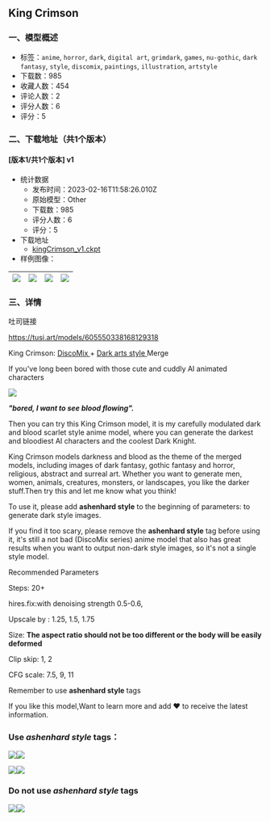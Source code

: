 ## King Crimson
### 一、模型概述

- 标签：`anime`, `horror`, `dark`, `digital art`, `grimdark`, `games`, `nu-gothic`, `dark fantasy`, `style`, `discomix`, `paintings`, `illustration`, `artstyle`
- 下载数：985
- 收藏人数：454
- 评论人数：2
- 评分人数：6
- 评分：5

### 二、下载地址（共1个版本）

#### [版本1/共1个版本] v1

- 统计数据
  - 发布时间：2023-02-16T11:58:26.010Z
  - 原始模型：Other
  - 下载数：985
  - 评分人数：6
  - 评分：5
- 下载地址
  - [kingCrimson_v1.ckpt](https://civitai.com/api/download/models/11171)
- 样例图像：

| <img src="https://image.civitai.com/xG1nkqKTMzGDvpLrqFT7WA/0624867c-b623-41d0-84a7-b21f1f59fe00/width=450/107580.jpeg" /> | <img src="https://image.civitai.com/xG1nkqKTMzGDvpLrqFT7WA/532b4409-bed6-4bef-09d2-76bfc335d000/width=450/107731.jpeg" /> | <img src="https://image.civitai.com/xG1nkqKTMzGDvpLrqFT7WA/e714f508-d811-4310-b4af-96c313585900/width=450/107586.jpeg" /> | <img src="https://image.civitai.com/xG1nkqKTMzGDvpLrqFT7WA/217087a9-eb82-41cd-f233-599956f7e800/width=450/107584.jpeg" /> |
| ---- | ---- | ---- | ---- |


### 三、详情
<p>吐司链接</p><p><a target="_blank" rel="ugc" href="https://tusi.art/models/605550338168129318">https://tusi.art/models/605550338168129318</a></p><p>King Crimson: <a target="_blank" rel="ugc" href="https://civitai.com/models/8188/discomixv2-anime">DiscoMix </a>+ <a target="_blank" rel="ugc" href="https://civitai.com/models/109/dark-arts-style">Dark arts style </a>Merge</p><p>If you've long been bored with those cute and cuddly AI animated characters</p><p><img src="https://imagecache.civitai.com/xG1nkqKTMzGDvpLrqFT7WA/29fc2a26-ae9e-4bb8-1e1e-9bbe4444e700/width=525" /></p><p><strong><em>"bored, I want to see blood flowing".</em></strong></p><p></p><p>Then you can try this King Crimson model, it is my carefully modulated dark and blood scarlet style anime model, where you can generate the darkest and bloodiest AI characters and the coolest Dark Knight.</p><p></p><p>King Crimson models darkness and blood as the theme of the merged models, including images of dark fantasy, gothic fantasy and horror, religious, abstract and surreal art. Whether you want to generate men, women, animals, creatures, monsters, or landscapes, you like the darker stuff.Then try this and let me know what you think!</p><p></p><p>To use it, please add <strong>ashenhard style</strong> to the beginning of parameters: to generate dark style images.</p><p>If you find it too scary, please remove the <strong>ashenhard style</strong> tag before using it, it's still a not bad (DiscoMix series) anime model that also has great results when you want to output non-dark style images, so it's not a single style model.</p><p></p><p>Recommended Parameters</p><p>Steps: 20+</p><p>hires.fix:with denoising strength 0.5-0.6,</p><p>Upscale by : 1.25, 1.5, 1.75</p><p>Size: <strong>The aspect ratio should not be too different or the body will be easily deformed</strong></p><p>Clip skip: 1, 2</p><p>CFG scale: 7.5, 9, 11</p><p>Remember to use <strong>ashenhard style</strong> tags</p><p></p><p>If you like this model,Want to learn more and add ❤️ to receive the latest information.</p><h3 id="heading-51">Use <strong><em>ashenhard style</em> </strong>tags：</h3><p><img src="https://imagecache.civitai.com/xG1nkqKTMzGDvpLrqFT7WA/706f2843-8b15-4876-d4ce-8921d5200800/width=525" /><img src="https://imagecache.civitai.com/xG1nkqKTMzGDvpLrqFT7WA/7cdd785b-dde5-4244-9fcb-f04625919600/width=525" /></p><p></p><p><img src="https://imagecache.civitai.com/xG1nkqKTMzGDvpLrqFT7WA/4798e56a-1130-4877-69c7-0f4ee5b9a000/width=525" /><img src="https://imagecache.civitai.com/xG1nkqKTMzGDvpLrqFT7WA/361585a7-f9ec-41e1-333a-b84a0e0a1100/width=525" /></p><p></p><h3 id="heading-52">Do not use <strong><em>ashenhard style</em></strong> tags</h3><p><img src="https://imagecache.civitai.com/xG1nkqKTMzGDvpLrqFT7WA/f29b5341-ce14-43d9-c8f4-82204d429500/width=525" /><img src="https://imagecache.civitai.com/xG1nkqKTMzGDvpLrqFT7WA/df52901c-d5c4-405f-d673-6a554a265400/width=525" /></p><p></p><p></p>